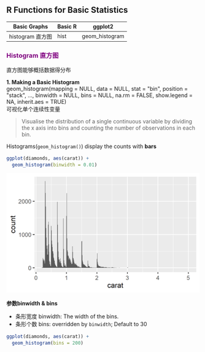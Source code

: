 ## R Functions for Basic Statistics  
**Basic Graphs** | **Basic R** | **ggplot2**
-----------------|-------------|---------
histogram 直方图  |    hist    | geom_histogram  


### <font color = "purple">Histogram 直方图</font>  
直方图能够概括数据得分布  

**1. Making a Basic Histogram**  
geom_histogram(mapping = NULL, data = NULL, stat = "bin",
  position = "stack", ..., binwidth = NULL, bins = NULL,
  na.rm = FALSE, show.legend = NA, inherit.aes = TRUE)  
可视化单个连续性变量  

> Visualise the distribution of a single continuous variable by dividing the x axis into bins and counting the number of observations in each bin.   

Histograms(`geom_histogram()`) display the counts with **bars**  

```r
ggplot(diamonds, aes(carat)) +
  geom_histogram(binwidth = 0.01)
``` 
![img](https://github.com/Kara617/blog/blob/master/R-graphs/hist-binwidth.png)

**参数binwidth & bins**  
* 条形宽度 binwidth: The width of the bins.  
* 条形个数 bins: overridden by `binwidth`; Default to 30  

```r
ggplot(diamonds, aes(carat)) +
  geom_histogram(bins = 200)
```
